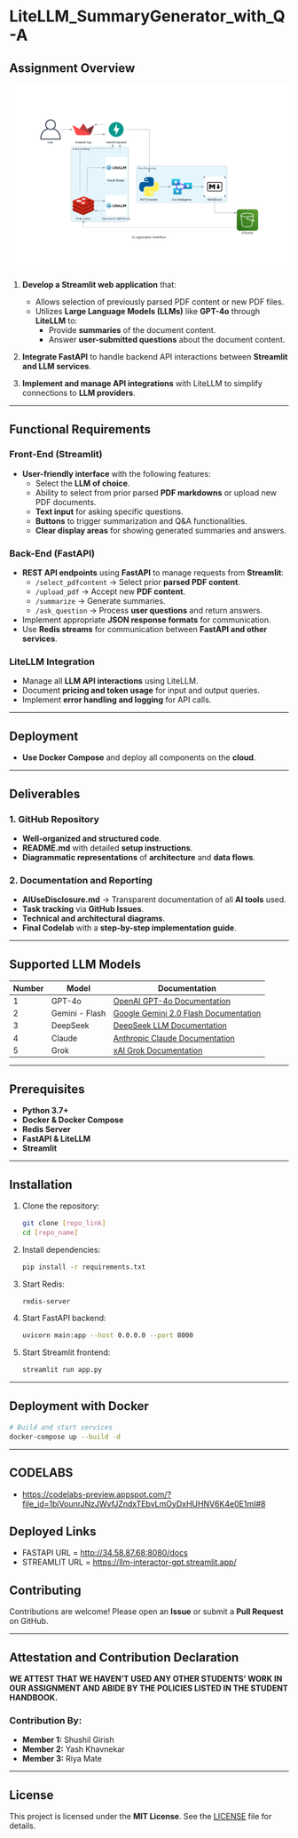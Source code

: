 # LiteLLM_SummaryGenerator_with_Q-A


## Assignment Overview

![alt text](image.png)


1. **Develop a Streamlit web application** that:
   - Allows selection of previously parsed PDF content or new PDF files.
   - Utilizes **Large Language Models (LLMs)** like **GPT-4o** through **LiteLLM** to:
     - Provide **summaries** of the document content.
     - Answer **user-submitted questions** about the document content.

2. **Integrate FastAPI** to handle backend API interactions between **Streamlit and LLM services**.
3. **Implement and manage API integrations** with LiteLLM to simplify connections to **LLM providers**.

---

## Functional Requirements

### Front-End (Streamlit)
- **User-friendly interface** with the following features:
  - Select the **LLM of choice**.
  - Ability to select from prior parsed **PDF markdowns** or upload new PDF documents.
  - **Text input** for asking specific questions.
  - **Buttons** to trigger summarization and Q&A functionalities.
  - **Clear display areas** for showing generated summaries and answers.

### Back-End (FastAPI)
- **REST API endpoints** using **FastAPI** to manage requests from **Streamlit**:
  - `/select_pdfcontent` → Select prior **parsed PDF content**.
  - `/upload_pdf` → Accept new **PDF content**.
  - `/summarize` → Generate summaries.
  - `/ask_question` → Process **user questions** and return answers.
- Implement appropriate **JSON response formats** for communication.
- Use **Redis streams** for communication between **FastAPI and other services**.

### LiteLLM Integration
- Manage all **LLM API interactions** using LiteLLM.
- Document **pricing and token usage** for input and output queries.
- Implement **error handling and logging** for API calls.

---

## Deployment

- **Use Docker Compose** and deploy all components on the **cloud**.

---

## Deliverables

### 1. GitHub Repository
- **Well-organized and structured code**.
- **README.md** with detailed **setup instructions**.
- **Diagrammatic representations** of **architecture** and **data flows**.

### 2. Documentation and Reporting
- **AIUseDisclosure.md** → Transparent documentation of all **AI tools** used.
- **Task tracking** via **GitHub Issues**.
- **Technical and architectural diagrams**.
- **Final Codelab** with a **step-by-step implementation guide**.

---

## Supported LLM Models

| Number | Model | Documentation |
|--------|--------|----------------|
| 1 | GPT-4o | [OpenAI GPT-4o Documentation](https://platform.openai.com/docs/) |
| 2 | Gemini - Flash | [Google Gemini 2.0 Flash Documentation](https://ai.google.dev/) |
| 3 | DeepSeek | [DeepSeek LLM Documentation](https://deepseek.ai/) |
| 4 | Claude | [Anthropic Claude Documentation](https://www.anthropic.com/) |
| 5 | Grok | [xAI Grok Documentation](https://x.ai/) |

---

## Prerequisites

- **Python 3.7+**
- **Docker & Docker Compose**
- **Redis Server**
- **FastAPI & LiteLLM**
- **Streamlit**

---

## Installation

1. Clone the repository:
   ```bash
   git clone [repo_link]
   cd [repo_name]
   ```
2. Install dependencies:
   ```bash
   pip install -r requirements.txt
   ```
3. Start Redis:
   ```bash
   redis-server
   ```
4. Start FastAPI backend:
   ```bash
   uvicorn main:app --host 0.0.0.0 --port 8000
   ```
5. Start Streamlit frontend:
   ```bash
   streamlit run app.py
   ```

---

## Deployment with Docker

```bash
# Build and start services
docker-compose up --build -d
```

---
## CODELABS
   - https://codelabs-preview.appspot.com/?file_id=1biVounrJNzJWvfJZndxTEbvLmOyDxHUHNV6K4e0E1mI#8
## Deployed Links 

- FASTAPI URL = http://34.58.87.68:8080/docs
- STREAMLIT URL = https://llm-interactor-gpt.streamlit.app/

## Contributing

Contributions are welcome! Please open an **Issue** or submit a **Pull Request** on GitHub.

---
## Attestation and Contribution Declaration

**WE ATTEST THAT WE HAVEN’T USED ANY OTHER STUDENTS’ WORK IN OUR ASSIGNMENT AND ABIDE BY THE POLICIES LISTED IN THE STUDENT HANDBOOK.**

### Contribution By:
- **Member 1:** Shushil Girish
- **Member 2:** Yash Khavnekar
- **Member 3:** Riya Mate


---
## License

This project is licensed under the **MIT License**. See the [LICENSE](LICENSE) file for details.

